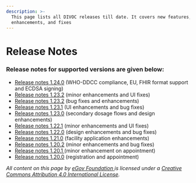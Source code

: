 ```yaml
---
description: >-
  This page lists all DIVOC releases till date. It covers new features,
  enhancements, and fixes
---
```


# Release Notes

### Release notes for supported versions are given below:&#x20;

* [Release notes 1.24.0](https://github.com/egovernments/DIVOC/releases/tag/1.24.0-generic) (WHO-DDCC compliance, EU, FHIR format support and ECDSA signing)
* [Release notes 1.23.2](https://github.com/egovernments/DIVOC/releases/tag/1.23.3-generic) (minor enhancements and UI fixes)
* [Release notes 1.23.2](https://github.com/egovernments/DIVOC/releases/tag/1.23.2-generic) (bug fixes and enhancements)&#x20;
* [Release notes 1.23.1](https://github.com/egovernments/DIVOC/releases/tag/1.23.1-generic) (UI enhancements and bug fixes)
* [Release notes 1.23.0](https://github.com/egovernments/DIVOC/releases/tag/1.23.0-generic) (secondary dosage flows and design enhancements)
* [Release notes 1.22.1](https://github.com/egovernments/DIVOC/releases/tag/1.22.1-generic) (minor enhancements and UI fixes)
* [Release notes 1.22.0](https://github.com/egovernments/DIVOC/releases/tag/1.22.0-generic) (design enhancements and bug fixes)
* [Release notes 1.21.0](https://github.com/egovernments/DIVOC/releases/tag/1.21.0-generic) (facility application enhancements)
* [Release notes 1.20.2](https://github.com/egovernments/DIVOC/releases/tag/1.20.2-generic) (minor enhancements and bug fixes)
* [Release notes 1.20.1 ](https://github.com/egovernments/DIVOC/releases/tag/1.20.1-generic)(minor enhancement on appointment)
* [Release notes 1.20.0](https://github.com/egovernments/DIVOC/releases/tag/1.20.0-generic) (registration and appointment)



_All content on this page by_ [_eGov Foundation_ ](https://egov.org.in)_is licensed under a_ [_Creative Commons Attribution 4.0 International License_](http://creativecommons.org/licenses/by/4.0/)_._
